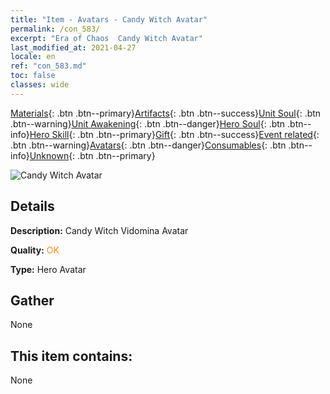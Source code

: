 ```yaml
---
title: "Item - Avatars - Candy Witch Avatar"
permalink: /con_583/
excerpt: "Era of Chaos  Candy Witch Avatar"
last_modified_at: 2021-04-27
locale: en
ref: "con_583.md"
toc: false
classes: wide
---
```

 [Materials](/Items/){: .btn .btn--primary}[Artifacts](/Items/Artifacts/){: .btn .btn--success}[Unit Soul](/Items/UnitSoul/){: .btn .btn--warning}[Unit Awakening](/Items/UnitAwakening/){: .btn .btn--danger}[Hero Soul](/Items/HeroSoul/){: .btn .btn--info}[Hero Skill](/Items/HeroSkill/){: .btn .btn--primary}[Gift](/Items/Gift/){: .btn .btn--success}[Event related](/Items/Events/){: .btn .btn--warning}[Avatars](/Items/Avatars/){: .btn .btn--danger}[Consumables](/Items/Consumables/){: .btn .btn--info}[Unknown](/Items/Unknown/){: .btn .btn--primary}

 ![Candy Witch Avatar](/images/h/h_Vidomina5.jpg)

## Details
 **Description:** Candy Witch Vidomina Avatar

 **Quality:** <span style="color: #FF8C00">OK</span>

 **Type:** Hero Avatar

## Gather

  None

## This item contains:

  None

